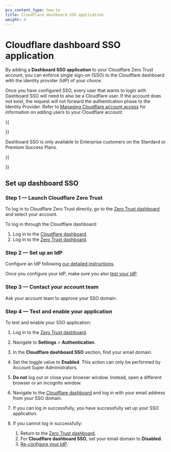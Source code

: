 ```yaml
---
pcx_content_type: how-to
title: Cloudflare dashboard SSO application
weight: 4
---
```


# Cloudflare dashboard SSO application

By adding a **Dashboard SSO application** to your Cloudflare Zero Trust account, you can enforce single sign-on (SSO) to the Cloudflare dashboard with the identity provider (IdP) of your choice.

Once you have configured SSO, every user that wants to login with Dashboard SSO will need to also be a Cloudflare user. If the account does not exist, the request will not forward the authentication phase to the Identity Provider. Refer to [Managing Cloudflare account access](/fundamentals/account-and-billing/account-setup/manage-account-members/) for information on adding users to your Cloudflare account.

{{<Aside type="note">}}

Dashboard SSO is only available to Enterprise customers on the Standard or Premium Success Plans.

{{</Aside>}}

## Set up dashboard SSO

### Step 1 — Launch Cloudflare Zero Trust

To log in to Cloudflare Zero Trust directly, go to the [Zero Trust dashboard](https://dash.teams.cloudflare.com/) and select your account.

To log in through the Cloudflare dashboard:

1.  Log in to the [Cloudflare dashboard](https://dash.cloudflare.com/login).
1.  Log in to the [Zero Trust dashboard](/cloudflare-one/setup/#start-from-the-cloudflare-dashboard).

### Step 2 — Set up an IdP

Configure an IdP following [our detailed instructions](/cloudflare-one/identity/idp-integration/).

Once you configure your IdP, make sure you also [test your IdP](/cloudflare-one/identity/idp-integration/#test-idps-on-the-teams-dashboard).

### Step 3 — Contact your account team

Ask your account team to approve your SSO domain.

### Step 4 — Test and enable your application

To test and enable your SSO application:

1.  Log in to the [Zero Trust dashboard](https://dash.teams.cloudflare.com/).
1.  Navigate to **Settings** > **Authentication**.
1.  In the **Cloudflare dashboard SSO** section, find your email domain.
1.  Set the toggle value to **Enabled**. This action can only be performed by Account Super Administrators.
1.  **Do not** log out or close your browser window. Instead, open a different browser or an incognito window.
1.  Navigate to the [Cloudflare dashboard](https://dash.cloudflare.com) and log in with your email address from your SSO domain.
1.  If you can log in successfully, you have successfully set up your SSO application.
1.  If you cannot log in successfully:

    1.  Return to the [Zero Trust dashboard](https://dash.teams.cloudflare.com/).
    2.  For **Cloudflare dashboard SSO**, set your email domain to **Disabled**.
    3.  [Re-configure your IdP](/cloudflare-one/identity/idp-integration/).
